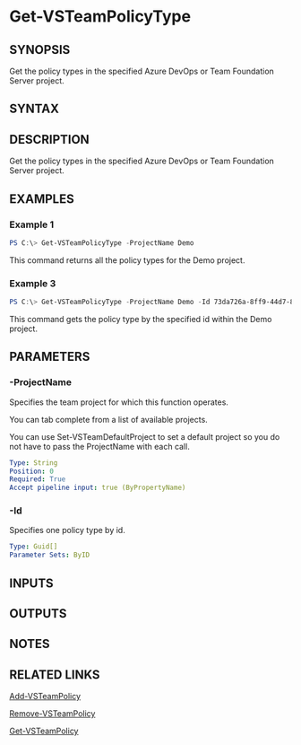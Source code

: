 


# Get-VSTeamPolicyType

## SYNOPSIS

Get the policy types in the specified Azure DevOps or Team Foundation Server project.

## SYNTAX

## DESCRIPTION

Get the policy types in the specified Azure DevOps or Team Foundation Server project.

## EXAMPLES

### Example 1

```PowerShell
PS C:\> Get-VSTeamPolicyType -ProjectName Demo
```

This command returns all the policy types for the Demo project.

### Example 3

```PowerShell
PS C:\> Get-VSTeamPolicyType -ProjectName Demo -Id 73da726a-8ff9-44d7-8caa-cbb581eac991
```

This command gets the policy type by the specified id within the Demo project.

## PARAMETERS

### -ProjectName

Specifies the team project for which this function operates.

You can tab complete from a list of available projects.

You can use Set-VSTeamDefaultProject to set a default project so
you do not have to pass the ProjectName with each call.

```yaml
Type: String
Position: 0
Required: True
Accept pipeline input: true (ByPropertyName)
```

### -Id

Specifies one policy type by id.

```yaml
Type: Guid[]
Parameter Sets: ByID
```

## INPUTS

## OUTPUTS

## NOTES

## RELATED LINKS

[Add-VSTeamPolicy](Add-VSTeamPolicy.md)

[Remove-VSTeamPolicy](Remove-VSTeamPolicy.md)

[Get-VSTeamPolicy](Get-VSTeamPolicy.md)

